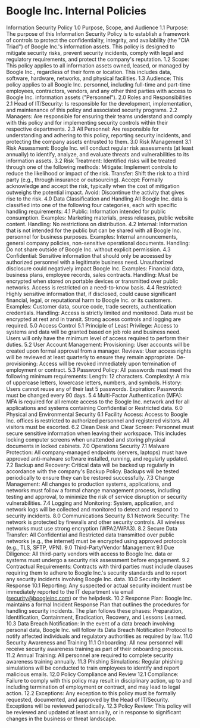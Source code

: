 # Boogle Inc. Internal Policies
Information Security Policy
1.0 Purpose, Scope, and Audience
1.1 Purpose: The purpose of this Information Security Policy is to establish a framework of controls to protect the confidentiality, integrity, and availability (the "CIA Triad") of Boogle Inc.'s information assets. This policy is designed to mitigate security risks, prevent security incidents, comply with legal and regulatory requirements, and protect the company's reputation.
1.2 Scope: This policy applies to all information assets owned, leased, or managed by Boogle Inc., regardless of their form or location. This includes data, software, hardware, networks, and physical facilities.
1.3 Audience: This policy applies to all Boogle Inc. personnel, including full-time and part-time employees, contractors, vendors, and any other third parties with access to Boogle Inc. information assets ("Personnel").
2.0 Roles and Responsibilities
2.1 Head of IT/Security: Is responsible for the development, implementation, and maintenance of this policy and associated security programs.
2.2 Managers: Are responsible for ensuring their teams understand and comply with this policy and for implementing security controls within their respective departments.
2.3 All Personnel: Are responsible for understanding and adhering to this policy, reporting security incidents, and protecting the company assets entrusted to them.
3.0 Risk Management
3.1 Risk Assessment: Boogle Inc. will conduct regular risk assessments (at least annually) to identify, analyze, and evaluate threats and vulnerabilities to its information assets.
3.2 Risk Treatment: Identified risks will be treated through one of the following methods:
Mitigate: Implement controls to reduce the likelihood or impact of the risk.
Transfer: Shift the risk to a third party (e.g., through insurance or outsourcing).
Accept: Formally acknowledge and accept the risk, typically when the cost of mitigation outweighs the potential impact.
Avoid: Discontinue the activity that gives rise to the risk.
4.0 Data Classification and Handling
All Boogle Inc. data is classified into one of the following four categories, each with specific handling requirements:
4.1 Public: Information intended for public consumption.
Examples: Marketing materials, press releases, public website content.
Handling: No restrictions on distribution.
4.2 Internal: Information that is not intended for the public but can be shared with all Boogle Inc. personnel for business purposes.
Examples: Internal announcements, general company policies, non-sensitive operational documents.
Handling: Do not share outside of Boogle Inc. without explicit permission.
4.3 Confidential: Sensitive information that should only be accessed by authorized personnel with a legitimate business need. Unauthorized disclosure could negatively impact Boogle Inc.
Examples: Financial data, business plans, employee records, sales contracts.
Handling: Must be encrypted when stored on portable devices or transmitted over public networks. Access is restricted on a need-to-know basis.
4.4 Restricted: Highly sensitive information that, if disclosed, could cause significant financial, legal, or reputational harm to Boogle Inc. or its customers.
Examples: Customer data, source code, trade secrets, authentication credentials.
Handling: Access is strictly limited and monitored. Data must be encrypted at rest and in transit. Strong access controls and logging are required.
5.0 Access Control
5.1 Principle of Least Privilege: Access to systems and data will be granted based on job role and business need. Users will only have the minimum level of access required to perform their duties.
5.2 User Account Management:
Provisioning: User accounts will be created upon formal approval from a manager.
Reviews: User access rights will be reviewed at least quarterly to ensure they remain appropriate.
De-provisioning: Access will be revoked immediately upon termination of employment or contract.
5.3 Password Policy: All passwords must meet the following minimum requirements:
Length: 12 characters.
Complexity: A mix of uppercase letters, lowercase letters, numbers, and symbols.
History: Users cannot reuse any of their last 5 passwords.
Expiration: Passwords must be changed every 90 days.
5.4 Multi-Factor Authentication (MFA): MFA is required for all remote access to the Boogle Inc. network and for all applications and systems containing Confidential or Restricted data.
6.0 Physical and Environmental Security
6.1 Facility Access: Access to Boogle Inc. offices is restricted to authorized personnel and registered visitors. All visitors must be escorted.
6.2 Clean Desk and Clear Screen: Personnel must secure sensitive information when leaving their workspace. This includes locking computer screens when unattended and storing physical documents in locked cabinets.
7.0 Operations Security
7.1 Malware Protection: All company-managed endpoints (servers, laptops) must have approved anti-malware software installed, running, and regularly updated.
7.2 Backup and Recovery: Critical data will be backed up regularly in accordance with the company's Backup Policy. Backups will be tested periodically to ensure they can be restored successfully.
7.3 Change Management: All changes to production systems, applications, and networks must follow a formal change management process, including testing and approval, to minimize the risk of service disruption or security vulnerabilities.
7.4 Logging and Monitoring: System, application, and network logs will be collected and monitored to detect and respond to security incidents.
8.0 Communications Security
8.1 Network Security: The network is protected by firewalls and other security controls. All wireless networks must use strong encryption (WPA2/WPA3).
8.2 Secure Data Transfer: All Confidential and Restricted data transmitted over public networks (e.g., the internet) must be encrypted using approved protocols (e.g., TLS, SFTP, VPN).
9.0 Third-Party/Vendor Management
9.1 Due Diligence: All third-party vendors with access to Boogle Inc. data or systems must undergo a security risk assessment before engagement.
9.2 Contractual Requirements: Contracts with third parties must include clauses requiring them to adhere to Boogle Inc.'s security standards and to report any security incidents involving Boogle Inc. data.
10.0 Security Incident Response
10.1 Reporting: Any suspected or actual security incident must be immediately reported to the IT department via email (security@boogleinc.com) or the helpdesk.
10.2 Response Plan: Boogle Inc. maintains a formal Incident Response Plan that outlines the procedures for handling security incidents. The plan follows these phases: Preparation, Identification, Containment, Eradication, Recovery, and Lessons Learned.
10.3 Data Breach Notification: In the event of a data breach involving personal data, Boogle Inc. will follow its Data Breach Notification Protocol to notify affected individuals and regulatory authorities as required by law.
11.0 Security Awareness and Training
11.1 Onboarding: All new personnel will receive security awareness training as part of their onboarding process.
11.2 Annual Training: All personnel are required to complete security awareness training annually.
11.3 Phishing Simulations: Regular phishing simulations will be conducted to train employees to identify and report malicious emails.
12.0 Policy Compliance and Review
12.1 Compliance: Failure to comply with this policy may result in disciplinary action, up to and including termination of employment or contract, and may lead to legal action.
12.2 Exceptions: Any exception to this policy must be formally requested, documented, and approved by the Head of IT/Security. Exceptions will be reviewed periodically.
12.3 Policy Review: This policy will be reviewed and updated at least annually, or in response to significant changes in the business or threat landscape.
